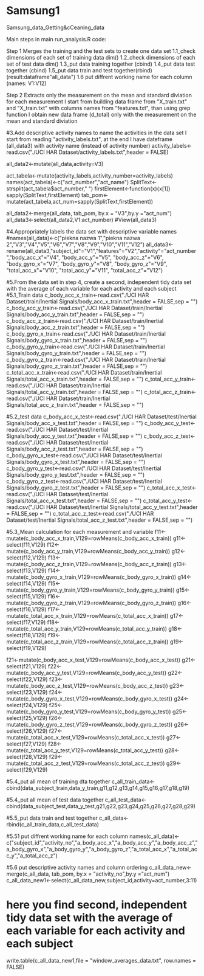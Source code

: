 # Samsung1
Samsung_data_Getting&amp;cCeaning_data

Main steps in main run_analysis.R code:

Step 1   Merges the training and the test sets to create one data set
1.1_check dimensions of each set of training data dim()
1.2_check dimensions of each set of test data dim()
1.3_put data training together (cbind)
1.4_put data test together (cbind)
1.5_put data train and test together(rbind) (result:dataframe"all_data")
1.6 put diffrent working name for each column (names: V1:V12)


Step 2  Extracts only the measurement on the mean and standard diviation for each measurement
I start from building data frame from "X_train.txt" and "X_train.txt" with columns names from "features.txt", than using grep function I obtain new data frame (d_total) only with the measurement on the mean and standard diviation


#3.Add descriptive activity names to name the activities in the data set
I start from reading "activity_labels.txt", at the end I have dateframe (all_data3) with activity name (instead of activity number)
activity_labels<-read.csv("./UCI HAR Dataset/activity_labels.txt",header = FALSE)

all_data2<-mutate(all_data,activity=V3)

act_tabela<-mutate(activity_labels,activity_number=activity_labels)
names(act_tabela)<-c("act_number","act_name")
SplitText<-strsplit(act_tabela$act_number," ")
firstElement<-function(x){x[1]}
sapply(SplitText,firstElement)
tab_pom<-mutate(act_tabela,act_num=sapply(SplitText,firstElement))

all_data2<-merge(all_data, tab_pom, by.x = "V3",by.y ="act_num")
all_data3<-select(all_data2,V1:act_number)
#View(all_data3)


#4.Appropriately labels the data set with descriptive variable names
#names(all_data)<-c("piekna nazwa 1","piekna nazwa 2","V3","V4","V5","V6","V7","V8","V9","V10","V11","V12")
all_data3<-rename(all_data3,"subject_id"="V1","features"="V2","activity"="act_number","body_acc_x"="V4", "body_acc_y"="V5", "body_acc_z"="V6", "body_gyro_x"="V7", "body_gyro_y"="V8", "body_gyro_z"="V9", "total_acc_x"="V10", "total_acc_y"="V11", "total_acc_z"="V12")

#5.From the data set in step 4, create a second, independent tidy data set with the average of each variable for each activity and each subject
#5.1_Train data
c_body_acc_x_train<-read.csv("./UCI HAR Dataset/train/Inertial Signals/body_acc_x_train.txt",header = FALSE,sep = "")
c_body_acc_y_train<-read.csv("./UCI HAR Dataset/train/Inertial Signals/body_acc_y_train.txt",header = FALSE,sep = "")
c_body_acc_z_train<-read.csv("./UCI HAR Dataset/train/Inertial Signals/body_acc_z_train.txt",header = FALSE,sep = "")
c_body_gyro_x_train<-read.csv("./UCI HAR Dataset/train/Inertial Signals/body_gyro_x_train.txt",header = FALSE,sep = "")
c_body_gyro_y_train<-read.csv("./UCI HAR Dataset/train/Inertial Signals/body_gyro_y_train.txt",header = FALSE,sep = "")
c_body_gyro_z_train<-read.csv("./UCI HAR Dataset/train/Inertial Signals/body_gyro_z_train.txt",header = FALSE,sep = "")
c_total_acc_x_train<-read.csv("./UCI HAR Dataset/train/Inertial Signals/total_acc_x_train.txt",header = FALSE,sep = "")
c_total_acc_y_train<-read.csv("./UCI HAR Dataset/train/Inertial Signals/total_acc_y_train.txt",header = FALSE,sep = "")
c_total_acc_z_train<-read.csv("./UCI HAR Dataset/train/Inertial Signals/total_acc_z_train.txt",header = FALSE,sep = "")

#5.2_test data
c_body_acc_x_test<-read.csv("./UCI HAR Dataset/test/Inertial Signals/body_acc_x_test.txt",header = FALSE,sep = "")
c_body_acc_y_test<-read.csv("./UCI HAR Dataset/test/Inertial Signals/body_acc_y_test.txt",header = FALSE,sep = "")
c_body_acc_z_test<-read.csv("./UCI HAR Dataset/test/Inertial Signals/body_acc_z_test.txt",header = FALSE,sep = "")
c_body_gyro_x_test<-read.csv("./UCI HAR Dataset/test/Inertial Signals/body_gyro_x_test.txt",header = FALSE,sep = "")
c_body_gyro_y_test<-read.csv("./UCI HAR Dataset/test/Inertial Signals/body_gyro_y_test.txt",header = FALSE,sep = "")
c_body_gyro_z_test<-read.csv("./UCI HAR Dataset/test/Inertial Signals/body_gyro_z_test.txt",header = FALSE,sep = "")
c_total_acc_x_test<-read.csv("./UCI HAR Dataset/test/Inertial Signals/total_acc_x_test.txt",header = FALSE,sep = "")
c_total_acc_y_test<-read.csv("./UCI HAR Dataset/test/Inertial Signals/total_acc_y_test.txt",header = FALSE,sep = "")
c_total_acc_z_test<-read.csv("./UCI HAR Dataset/test/Inertial Signals/total_acc_z_test.txt",header = FALSE,sep = "")

#5.3_Mean calculation for each measurement and variable
f11<-mutate(c_body_acc_x_train,V129=rowMeans(c_body_acc_x_train))
g11<-select(f11,V129)
f12<-mutate(c_body_acc_y_train,V129=rowMeans(c_body_acc_y_train))
g12<-select(f12,V129)
f13<-mutate(c_body_acc_z_train,V129=rowMeans(c_body_acc_z_train))
g13<-select(f13,V129)
f14<-mutate(c_body_gyro_x_train,V129=rowMeans(c_body_gyro_x_train))
g14<-select(f14,V129)
f15<-mutate(c_body_gyro_y_train,V129=rowMeans(c_body_gyro_y_train))
g15<-select(f15,V129)
f16<-mutate(c_body_gyro_z_train,V129=rowMeans(c_body_gyro_z_train))
g16<-select(f16,V129)
f17<-mutate(c_total_acc_x_train,V129=rowMeans(c_total_acc_x_train))
g17<-select(f17,V129)
f18<-mutate(c_total_acc_y_train,V129=rowMeans(c_total_acc_y_train))
g18<-select(f18,V129)
f19<-mutate(c_total_acc_z_train,V129=rowMeans(c_total_acc_z_train))
g19<-select(f19,V129)

f21<-mutate(c_body_acc_x_test,V129=rowMeans(c_body_acc_x_test))
g21<-select(f21,V129)
f22<-mutate(c_body_acc_y_test,V129=rowMeans(c_body_acc_y_test))
g22<-select(f22,V129)
f23<-mutate(c_body_acc_z_test,V129=rowMeans(c_body_acc_z_test))
g23<-select(f23,V129)
f24<-mutate(c_body_gyro_x_test,V129=rowMeans(c_body_gyro_x_test))
g24<-select(f24,V129)
f25<-mutate(c_body_gyro_y_test,V129=rowMeans(c_body_gyro_y_test))
g25<-select(f25,V129)
f26<-mutate(c_body_gyro_z_test,V129=rowMeans(c_body_gyro_z_test))
g26<-select(f26,V129)
f27<-mutate(c_total_acc_x_test,V129=rowMeans(c_total_acc_x_test))
g27<-select(f27,V129)
f28<-mutate(c_total_acc_y_test,V129=rowMeans(c_total_acc_y_test))
g28<-select(f28,V129)
f29<-mutate(c_total_acc_z_test,V129=rowMeans(c_total_acc_z_test))
g29<-select(f29,V129)

#5.4_put all mean of training dta together
c_all_train_data<-cbind(data_subject_train,data_y_train,g11,g12,g13,g14,g15,g16,g17,g18,g19)

#5.4_put all mean of test data together
c_all_test_data<-cbind(data_subject_test,data_y_test,g21,g22,g23,g24,g25,g26,g27,g28,g29)

#5.5_put data train and test together
c_all_data<-rbind(c_all_train_data,c_all_test_data)

#5.51 put diffrent working name for each column
names(c_all_data)<-c("subject_id","activity_no","a_body_acc_x","a_body_acc_y","a_body_acc_z","a_body_gyro_x","a_body_gyro_y","a_body_gyro_z","a_total_acc_x","a_total_acc_y","a_total_acc_z")

#5.6 put descriptive activity names and column ordering
c_all_data_new<-merge(c_all_data, tab_pom, by.x = "activity_no",by.y ="act_num")
c_all_data_new1<-select(c_all_data_new,subject_id,activity=act_number,3:11)
# here you find second, independent tidy data set with the average of each variable for each activity and each subject
write.table(c_all_data_new1,file = "window_averages_data.txt", row.names = FALSE)
